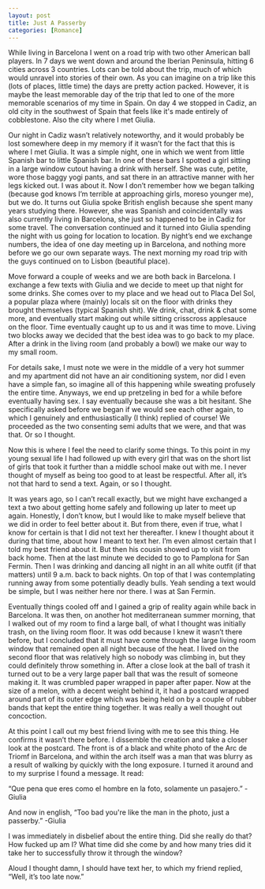 ```yaml
---
layout: post
title: Just A Passerby
categories: [Romance]
---
```


While living in Barcelona I went on a road trip with two other American ball players. In 7 days we went down and around the Iberian Peninsula, hitting 6 cities across 3 countries. Lots can be told about the trip, much of which would unravel into stories of their own. As you can imagine on a trip like this (lots of places, little time) the days are pretty action packed. However, it is maybe the least memorable day of the trip that led to one of the more memorable scenarios of my time in Spain. On day 4 we stopped in Cadiz, an old city in the southwest of Spain that feels like it's made entirely of cobblestone. Also the city where I met Giulia.

	
Our night in Cadiz wasn’t relatively noteworthy, and it would probably be lost somewhere deep in my memory if it wasn’t for the fact that this is where I met Giulia. It was a simple night, one in which we went from little Spanish bar to little Spanish bar. In one of these bars I spotted a girl sitting in a large window cutout having a drink with herself. She was cute, petite, wore those baggy yogi pants, and sat there in an attractive manner with her legs kicked out. I was about it. Now I don’t remember how we began talking (because god knows I’m terrible at approaching girls, moreso younger me), but we do. It turns out Giulia spoke British english because she spent many years studying there. However, she was Spanish and coincidentally was also currently living in Barcelona, she just so happened to be in Cadiz for some travel. The conversation continued and it turned into Giulia spending the night with us going for location to location. By night’s end we exchange numbers, the idea of one day meeting up in Barcelona, and nothing more before we go our own separate ways. The next morning my road trip with the guys continued on to Lisbon (beautiful place). 

Move forward a couple of weeks and we are both back in Barcelona. I exchange a few texts with Giulia and we decide to meet up that night for some drinks. She comes over to my place and we head out to Placa Del Sol, a popular plaza where (mainly) locals sit on the floor with drinks they brought themselves (typical Spanish shit). We drink, chat, drink & chat some more, and eventually start making out while sitting crisscross applesauce on the floor. Time eventually caught up to us and it was time to move. Living two blocks away we decided that the best idea was to go back to my place. After a drink in the living room (and probably a bowl) we make our way to my small room. 

For details sake, I must note we were in the middle of a very hot summer and my apartment did not have an air conditioning system, nor did I even have a simple fan, so imagine all of this happening while sweating profusely the entire time. Anyways, we end up pretzeling in bed for a while before eventually having sex. I say eventually because she was a bit hesitant. She specifically asked before we began if we would see each other again, to which I genuinely and enthusiastically (I think) replied of course! We proceeded as the two consenting semi adults that we were, and that was that. Or so I thought. 
	
Now this is where I feel the need to clarify some things. To this point in my young sexual life I had followed up with every girl that was on the short list of girls that took it further than a middle school make out with me. I never thought of myself as being too good to at least be respectful. After all, it’s not that hard to send a text. Again, or so I thought. 

It was years ago, so I can’t recall exactly, but we might have exchanged a text a two about getting home safely and following up later to meet up again. Honestly, I don’t know, but I would like to make myself believe that we did in order to feel better about it. But from there, even if true, what I know for certain is that I did not text her thereafter. I knew I thought about it during that time, about how I meant to text her. I’m even almost certain that I told my best friend about it. But then his cousin showed up to visit from back home. Then at the last minute we decided to go to Pamplona for San Fermin. Then I was drinking and dancing all night in an all white outfit (if that matters) until 9 a.m. back to back nights. On top of that I was contemplating running away from some potentially deadly bulls. Yeah sending a text would be simple, but I was neither here nor there. I was at San Fermin. 

Eventually things cooled off and I gained a grip of reality again while back in Barcelona. It was then, on another hot mediterranean summer morning, that I walked out of my room to find a large ball, of what I thought was initially trash, on the living room floor. It was odd because I knew it wasn’t there before, but I concluded that it must have come through the large living room window that remained open all night because of the heat. I lived on the second floor that was relatively high so nobody was climbing in, but they could definitely throw something in. After a close look at the ball of trash it turned out to be a very large paper ball that was the result of someone making it. It was crumbled paper wrapped in paper after paper. Now at the size of a melon, with a decent weight behind it, it had a postcard wrapped around part of its outer edge which was being held on by a couple of rubber bands that kept the entire thing together. It was really a well thought out concoction. 

At this point I call out my best friend living with me to see this thing. He confirms it wasn’t there before. I dissemble the creation and take a closer look at the postcard. The front is of a black and white photo of the Arc de Triomf in Barcelona, and within the arch itself was a man that was blurry as a result of walking by quickly with the long exposure. I turned it around and to my surprise I found a message. It read: 

“Que pena que eres como el hombre en la foto, solamente un pasajero.” -Giulia

And now in english, “Too bad you're like the man in the photo, just a passerby.” -Giulia

I was immediately in disbelief about the entire thing. Did she really do that? How fucked up am I? What time did she come by and how many tries did it take her to successfully throw it through the window? 

Aloud I thought damn, I should have text her, to which my friend replied, “Well, it’s too late now.”
